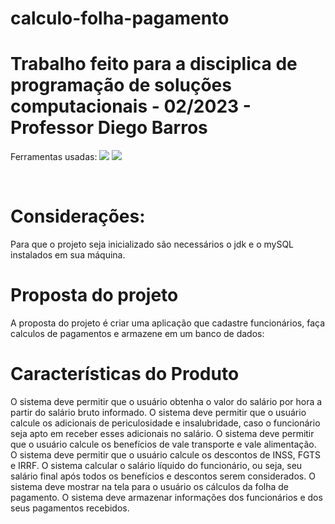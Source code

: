 # calculo-folha-pagamento

# Trabalho feito para a disciplica de programação de soluções computacionais - 02/2023 - Professor Diego Barros


Ferramentas usadas: 
<img src = "https://img.shields.io/badge/Java-ED8B00?style=for-the-badge&logo=openjdk&logoColor=white" /> <img src = "https://img.shields.io/badge/MySQL-00000F?style=for-the-badge&logo=mysql&logoColor=white" />

</br>

# Considerações:

Para que o projeto seja inicializado são necessários o jdk e o mySQL instalados em sua máquina.

# Proposta do projeto

A proposta do projeto é criar uma aplicação que cadastre funcionários, faça calculos de pagamentos e armazene em um banco de dados: 

# Características do Produto

O sistema deve permitir que o usuário obtenha o valor do salário por hora a partir do salário bruto informado.
O sistema deve permitir que o usuário calcule os adicionais de periculosidade e insalubridade, caso o funcionário seja apto em receber esses adicionais no salário.
O sistema deve permitir que o usuário calcule os benefícios de vale transporte e vale alimentação.
O sistema deve permitir que o usuário calcule os descontos de INSS, FGTS e IRRF.
O sistema calcular o salário líquido do funcionário, ou seja, seu salário final após todos os benefícios e descontos serem considerados.
O sistema deve mostrar na tela para o usuário os cálculos da folha de pagamento.
O sistema deve armazenar informações dos funcionários e dos seus pagamentos recebidos.
